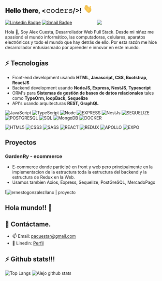 <h2> 𝐇𝐞𝐥𝐥𝐨 𝐭𝐡𝐞𝐫𝐞, <𝚌𝚘𝚍𝚎𝚛𝚜/>! <img src="https://raw.githubusercontent.com/ABSphreak/ABSphreak/master/gifs/Hi.gif" width="30px"></h2>

<img align='right' src='https://user-images.githubusercontent.com/5713670/87202985-820dcb80-c2b6-11ea-9f56-7ec461c497c3.gif' width='200"'>

 [![Linkedin Badge](https://img.shields.io/badge/-pacuestar-blue?style=flat-square&logo=Linkedin&logoColor=white&link=https://www.linkedin.com/in/pacuestar/)](https://www.linkedin.com/in/pacuestar/) 
[![Gmail Badge](https://img.shields.io/badge/-pacuestar@gmail.com-c14438?style=flat-square&logo=Gmail&logoColor=white&link=mailto:pacuestar@gmail.com)](mailto:pacuestar@gmail.com)

Hola 👋, Soy Alex Cuesta, Desarrollador Web Full Stack.
Desde mi niñez me apasionó el mundo informático, las computadoras, celulares, aparatos electrónicos y todo el mundo que hay detrás de ello. Por esta razón me hice desarrollador entusiasmado por aprender e innovar en este mundo.


## ⚡ Tecnologías
- Front-end development usando **HTML, Javascript, CSS, Bootstrap, ReactJS**
- Backend development usando **NodeJS, Express, NestJS, Typescript**
- ORM's para **Sistemas de gestión de bases de datos relacionales** tales como **TypeOrm, loopBack, Sequelize**
- API's usando arquitecturas **REST, GraphQL**

![JavaScript](https://img.shields.io/badge/-JavaScript-000000?style=flat&logo=javascript)
![TypeScript](https://img.shields.io/badge/-typescript-000000?style=flat&logo=typescript)
![Node](https://img.shields.io/badge/-Node-000000?style=flat&logo=node.js)
![EXPRESS](https://img.shields.io/badge/-express-000000?style=flat&logo=express)
![NestJs](https://img.shields.io/badge/-NestJs-000000?style=flat&logo=nestjs)
![SEQUELIZE](https://img.shields.io/badge/-sequelize-000000?style=flat&logo=sequelize) 
![POSTGRESQL](https://img.shields.io/badge/-POSGRESQL-000000?style=flat&logo=postgresql)
![SQL](https://img.shields.io/badge/-SQL-000000?style=flat&logo=mysql)
![MongoDB](https://img.shields.io/badge/-mongodb-000000?style=flat&logo=mongodb) 
![DOCKER](https://img.shields.io/badge/-docker-000000?style=flat&logo=docker)   <br />

![HTML5](https://img.shields.io/badge/-HTML5-000000?style=flat&logo=html5)
![CSS3](https://img.shields.io/badge/-CSS-000000?style=flat&logo=css3)
![SASS](https://img.shields.io/badge/-SASS-000000?style=flat&logo=sass)
![REACT](https://img.shields.io/badge/-REACT-000000?style=flat&logo=react)
![REDUX](https://img.shields.io/badge/-REDUX-000000?style=flat&logo=redux)
![APOLLO](https://img.shields.io/badge/-apollo-000000?style=flat&logo=apollo-graphql) 
![EXPO](https://img.shields.io/badge/-expo-000000?style=flat&logo=expo)

## Proyectos

 ### GardenRy - ecommerce
 - E-commerce donde participé en front y web pero principalmente en la implementacion de la estructura toda la estructura del backend y la estructura de Redux en la Web.
 - Usamos tambien Axios, Express, Sequelize, PostGreSQL, MercadoPago

[<img align="center" alt="ernestogonzalezllano | proyecto" src="https://media1.giphy.com/media/6f0lFqDbigThyTUX3O/giphy.gif" />

## Hola mundo!! 🤔
## 💬 Contáctame.
- 📫 Email: pacuestar@gmail.com
- 🔔 LinedIn: [Perfil](https://www.linkedin.com/in/pacuestar/)

## ⚡ Github stats!!! 
![Top Langs](https://github-readme-stats.vercel.app/api/top-langs/?username=aredex)
![Alejo github stats](https://github-readme-stats.vercel.app/api?username=aredex)
